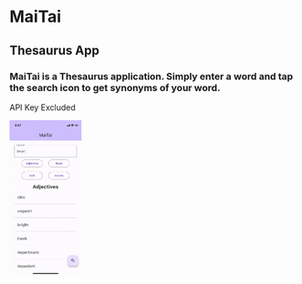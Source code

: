 # MaiTai

## Thesaurus App

### MaiTai is a Thesaurus application. Simply enter a word and tap the search icon to get synonyms of your word.

API Key Excluded

<img src="https://github.com/maydev99/maitai/blob/main/screenshot.jpeg" width=25% height=25%>
